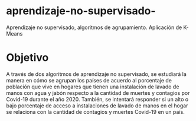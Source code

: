 # aprendizaje-no-supervisado-
Aprendizaje no supervisado, algoritmos de agrupamiento. Aplicación de K-Means 

# Objetivo
A través de dos algoritmos de aprendizaje no supervisado, se estudiará la manera en cómo se agrupan los países de acuerdo al porcentaje de población que vive en hogares que tienen una instalación de lavado de manos con agua y jabón respecto a la cantidad de muertes y contagios por Covid-19 durante el año 2020. También, se intentará responder si un alto o bajo porcentaje de acceso a instalaciones de lavado de manos en el hogar se relaciona con la cantidad de contagios y muertes Covid-19 en un país.
